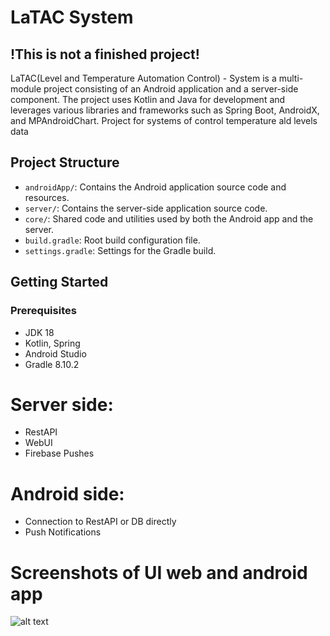# LaTAC System

## !This is not a finished project!

LaTAC(Level and Temperature Automation Control) - System is a multi-module project consisting of an Android application and a server-side component. The project uses Kotlin and Java for development and leverages various libraries and frameworks such as Spring Boot, AndroidX, and MPAndroidChart.
Project for systems of control temperature ald levels data

## Project Structure

- `androidApp/`: Contains the Android application source code and resources.
- `server/`: Contains the server-side application source code.
- `core/`: Shared code and utilities used by both the Android app and the server.
- `build.gradle`: Root build configuration file.
- `settings.gradle`: Settings for the Gradle build.

## Getting Started

### Prerequisites

- JDK 18
- Kotlin, Spring
- Android Studio
- Gradle 8.10.2

# Server side:

* RestAPI
* WebUI
* Firebase Pushes

# Android side:

* Connection to RestAPI or DB directly
* Push Notifications

# Screenshots of UI web and android app

![alt text](https://github.com/Vadim170/LaTAC_System/blob/master/image.jpg?raw=true)